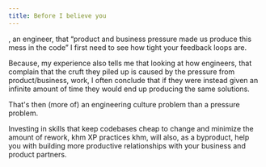 ```yaml
---
title: Before I believe you
---
```

, an engineer, that “product and business pressure made us produce this mess in the code” I first need to see how tight your feedback loops are.

Because, my experience also tells me that looking at how engineers, that complain that the cruft they piled up is caused by the pressure from product/business, work, I often conclude that if they were instead given an infinite amount of time they would end up producing the same solutions.

That's then (more of) an engineering culture problem than a pressure problem.

Investing in skills that keep codebases cheap to change and minimize the amount of rework, khm XP practices khm, will also, as a byproduct, help you with building more productive relationships with your business and product partners.
